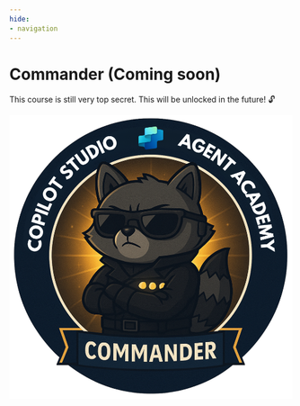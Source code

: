 ```yaml
---
hide:
- navigation
---
```


# Commander (Coming soon)

This course is still very top secret. This will be unlocked in the future! 🔓

![Commander](./images/mcs-agent-academy-commander-badge.png)
